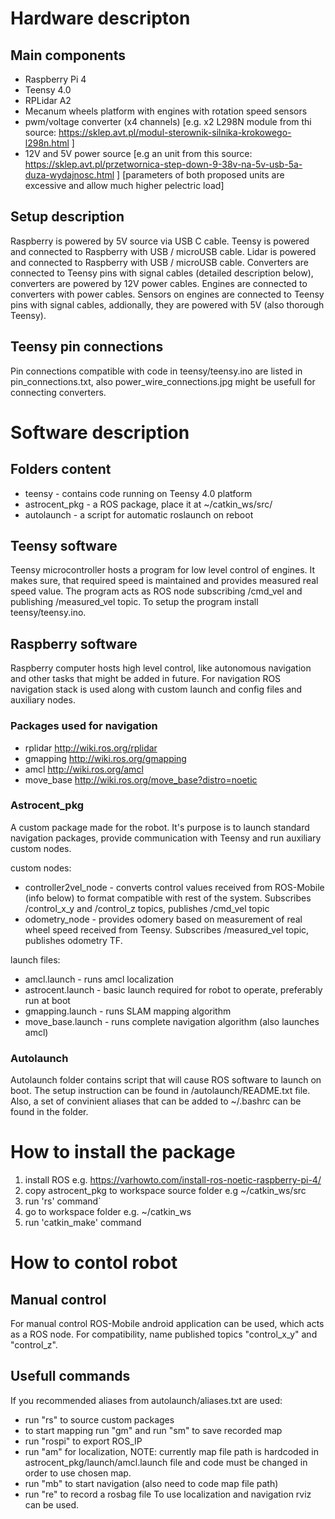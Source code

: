 # Hardware descripton
## Main components
- Raspberry Pi 4
- Teensy 4.0
- RPLidar A2
- Mecanum wheels platform with engines with rotation speed sensors
- pwm/voltage converter (x4 channels) [e.g. x2 L298N module from thi source: https://sklep.avt.pl/modul-sterownik-silnika-krokowego-l298n.html ]
- 12V and 5V power source [e.g an unit from this source: https://sklep.avt.pl/przetwornica-step-down-9-38v-na-5v-usb-5a-duza-wydajnosc.html ]
[parameters of both proposed units are excessive and allow much higher pelectric load]

## Setup description
Raspberry is powered by 5V source via USB C cable. Teensy is powered and connected to Raspberry with USB / microUSB cable. Lidar is powered and connected to Raspberry with USB / microUSB cable. Converters are connected to Teensy pins with signal cables (detailed description below), converters are powered by 12V power cables. Engines are connected to converters with power cables. Sensors on engines are connected to Teensy pins with signal cables, addionally, they are powered with 5V (also thorough Teensy).

## Teensy pin connections
Pin connections compatible with code in teensy/teensy.ino are listed in pin_connections.txt, also power_wire_connections.jpg might be usefull for connecting converters. 

# Software description
## Folders content
- teensy - contains code running on Teensy 4.0 platform
- astrocent_pkg - a ROS package, place it at ~/catkin_ws/src/
- autolaunch - a script for automatic roslaunch on reboot

## Teensy software
Teensy microcontroller hosts a program for low level control of engines. It makes sure, that required speed is maintained and provides measured real speed value. The program acts as ROS node subscribing /cmd_vel and publishing /measured_vel topic.
To setup the program install teensy/teensy.ino.

## Raspberry software
Raspberry computer hosts high level control, like autonomous navigation and other tasks that might be added in future. For navigation ROS navigation stack is used along with custom launch and config files and auxiliary nodes.

### Packages used for navigation
- rplidar   http://wiki.ros.org/rplidar
- gmapping  http://wiki.ros.org/gmapping
- amcl   http://wiki.ros.org/amcl
- move_base http://wiki.ros.org/move_base?distro=noetic

### Astrocent_pkg
A custom package made for the robot. It's purpose is to launch standard navigation packages, provide communication with Teensy and run auxiliary custom nodes.

custom nodes:
- controller2vel_node - converts control values received from ROS-Mobile (info below) to format compatible with rest of the system. Subscribes /control_x_y and /control_z topics, publishes /cmd_vel topic
- odometry_node - provides odomery based on measurement of real wheel speed received from Teensy. Subscribes /measured_vel topic, publishes odometry TF.

launch files:
- amcl.launch - runs amcl localization
- astrocent.launch - basic launch required for robot to operate, preferably run at boot
- gmapping.launch - runs SLAM mapping algorithm
- move_base.launch - runs complete navigation algorithm (also launches amcl)

### Autolaunch
Autolaunch folder contains script that will cause ROS software to launch on boot. The setup instruction can be found in /autolaunch/README.txt file.
Also, a set of convinient aliases that can be added to ~/.bashrc can be found in the folder.

# How to install the package
1. install ROS e.g. https://varhowto.com/install-ros-noetic-raspberry-pi-4/
2. copy astrocent_pkg to workspace source folder e.g ~/catkin_ws/src
3. run 'rs' command`
4. go to workspace folder e.g. ~/catkin_ws
5. run 'catkin_make' command

# How to contol robot
## Manual control
For manual control ROS-Mobile android application can be used, which acts as a ROS node. For compatibility, name published topics "control_x_y" and "control_z".

## Usefull commands
If you recommended aliases from autolaunch/aliases.txt are used:
- run "rs" to source custom packages
- to start mapping run "gm" and run "sm" to save recorded map
- run "rospi" to export ROS_IP 
- run "am" for localization, NOTE: currently map file path is hardcoded in astrocent_pkg/launch/amcl.launch file and code must be changed in order to use chosen map.
- run "mb" to start navigation (also need to code map file path)
- run "re" to record a rosbag file
To use localization and navigation rviz can be used.



